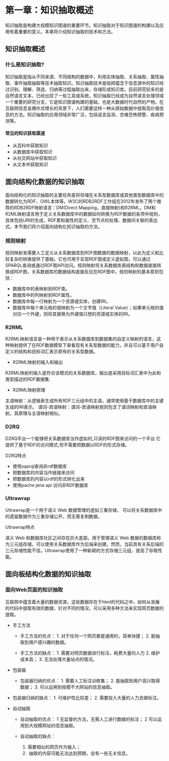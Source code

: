 <!--
 * @Author: Johannes Liu
 * @LastEditors: Johannes Liu
 * @email: iexkliu@gmail.com
 * @github: https://github.com/johannesliu
 * @Date: 2023-07-15 23:14:21
 * @LastEditTime: 2023-07-19 00:07:20
 * @motto: Still water run deep
 * @Description: Modify here please
 * @FilePath: \Knowledge-Extraction-Concept-and-Technology\Chapter1\1.0-Introduction.md
-->
# 第一章：知识抽取概述

知识抽取是构建大规模知识图谱的重要环节。知识抽取对于知识图谱的构建以及应用有着重要的意义。本章将介绍知识抽取的技术和方法。


## 知识抽取概述

### 什么是知识抽取?

知识抽取是指从不同来源、不同结构的数据中，利用实体抽取、关系抽取、属性抽取、事件抽取抽取等技术抽取知识。知识抽取技术是指把蕴含于信息源中的知识经过识别、理解、筛选、归纳等过程抽取出来，存储形成知识库。目前研究较多的是自然语言文本，已经出现了一些工具或系统，知识抽取已经成为自然语言处理领域一个重要的研究分支，它是知识图谱构建的基础，也是大数据时代自然的产物。在互联网信息呈爆炸式增长的背景下，人们需要这样一种从原始数据中提取高价值信息的方法。知识抽取的应用领域非常广泛，包括谣言监测、空难恐怖预警、疾病预测等。

#### 常见的知识获取渠道
 
* 从百科中获取知识
* 从数据库中获取知识 
* 从社交网站中获取知识
* 从文本中获取知识

## 面向结构化数据的知识抽取

面向结构化的知识抽取的主要任务是将存储在关系型数据库或其他类型数据库中的数据转化为RDF、OWL本体等。W3C的RDB2RDF工作组在2012年发布了两个推荐的RDB2RDF映射语言：DM(Direct Mapping，直接映射)和R2RML。DM和R2ML映射语言用于定义关系数据库中的数据如何转换为RDF数据的各项中规则，具体包括URI的生成，RDF累和属性的定义、空节点的处理、数据间关联的表达式。本节我们将介绍面向结构化知识抽取的方法。

### 规则映射

规则映射发需要人工定义从关系数据库到RDF图数据的数据映射，以此为定义和比较复杂的转换提供了基础。它也可用于实现RDF图或定义虚拟图，可以通过SPARQL查询或通过RDF图API访问。规则映射将关系数据库表结构和数据直接转换成RDF图，关系数据库的数据结构直接反应在RDF图中。规则映射的基本原则包括：

* 数据库中的表映射到RDF类。
* 数据库中的列映射到RDF属性。
* 数据库中每一行映射为一个资源或实体，创建IRI。
* 数据库中每个单元格的值映射为一个文字值（Literal  Value）；如果单元格的值对应一个外键，则将其替换为外键值只想的资源或实体的IRI。

    
### R2RML

R2RML映射语言是一种用于表示从关系数据库到数据集的自定义映射的语言，这种映射提供了在RDF数据模型下查看现有关系型数据的能力，并且可以基于用户自定义的结构和目标词汇表示原有的关系型数据。


* R2RML映射的输入和输出

R2RML映射的输入是符合该模式的关系数据库，输出是采用目标词汇表中为此和类型描述的RDF数据集.

* R2RML映射原理

主语映射：从逻辑表生成所有RDF三元组中的主语，通常使用基于数据库中的主键生成的IRI表示。
谓词-宾语映射：谓词-宾语映射规则包含了谓词映射和宾语映射。其原理与主语映射相似。

### D2RQ

D2RQ平台一个能够把关系数据库当作虚拟的,只读的RDF图来访问的一个平台.它提供了基于RDF的访问模式,但不需要把数据以RDF的形式存储。

D2RQ特点

* 使用saprql查询非rdf数据库
* 把数据库的内容当作链接来访问
* 把数据库的内容以rdf的形式转化出来
* 使用pache jena api 访问非RDF数据库

### Ultrawrap

Ultrawrap是一个用于语义 Web 数据管理的虚拟三重存储， 可以将关系数据库中的遗留数据作为三重存储公开，而无需复制数据。

Ultrawrap特点

语义 Web 和数据库社区之间存在巨大差距。用于管理语义 Web 数据的数据库称为三元组存储，可以使用关系数据库作为后端来创建。然而，当前具有关系后端的三元存储性能不佳。Ultrawrap使用了一种新颖的方式存储三元组，提高了存取性能。


## 面向板结构化数据的知识抽取

### 面向Web页面的知识抽取

互联网中蕴含着大量的数据资源，这些数据存在于html的代码之中，如何从浩瀚的代码中提取有效的数据，针对不同的情况，可以采用多种方法来实现网页数据的提取。

* 手工方法
    * 手工方法的优点：
        1. 对于任何一个网页都是通用的，简单快捷；
        2. 能抽取到用户感兴趣的数据。

    * 手工方法的缺点：
        1. 需要对网页数据进行标注，耗费大量的人力
        2. 维护成本高；
        3. 无法处理大量站点的情况。

* 包装器
    * 包装器归纳的优点：
    1. 需要人工标注训练集；
    2. 能抽取到用户高兴取得数据；
    3. 可以运用到规模不大网站的信息抽取。

* 包装器归纳的缺点：
    1. 可维护性比较差；
    2. 需要投入大量的人力去做标注。

* 自动抽取
    * 自动抽取的优点：
        1 无监督的方法，无需人工进行数据的标注；
        2 可以运用到大规模网站的信息抽取。

     * 自动抽取的缺点：
        1. 需要相似的网页作为输入；
        2.  抽取的内容可能无法达到预期，会有一些无关信息。